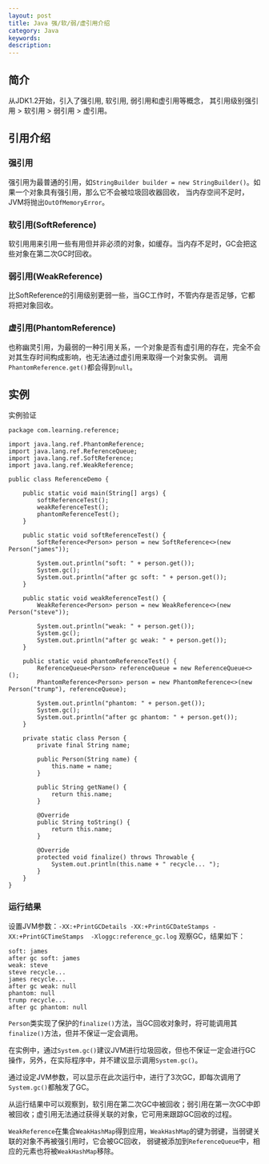 ```yaml
---
layout: post
title: Java 强/软/弱/虚引用介绍
category: Java
keywords:
description:
---
```


## 简介
从JDK1.2开始，引入了强引用, 软引用, 弱引用和虚引用等概念，
其引用级别强引用 &gt; 软引用 &gt; 弱引用 &gt; 虚引用。

## 引用介绍

### 强引用
强引用为最普通的引用，如`StringBuilder builder = new StringBuilder()`。如果一个对象具有强引用，那么它不会被垃圾回收器回收，
当内存空间不足时，JVM将抛出`OutOfMemoryError`。

### 软引用(SoftReference)
软引用用来引用一些有用但并非必须的对象，如缓存。当内存不足时，GC会把这些对象在第二次GC时回收。

### 弱引用(WeakReference)
比SoftReference的引用级别更弱一些，当GC工作时，不管内存是否足够，它都将把对象回收。

### 虚引用(PhantomReference)
也称幽灵引用，为最弱的一种引用关系，一个对象是否有虚引用的存在，完全不会对其生存时间构成影响，也无法通过虚引用来取得一个对象实例。
调用`PhantomReference.get()`都会得到`null`。


## 实例

实例验证

    package com.learning.reference;
    
    import java.lang.ref.PhantomReference;
    import java.lang.ref.ReferenceQueue;
    import java.lang.ref.SoftReference;
    import java.lang.ref.WeakReference;
    
    public class ReferenceDemo {
    
        public static void main(String[] args) {
            softReferenceTest();
            weakReferenceTest();
            phantomReferenceTest();
        }
    
        public static void softReferenceTest() {
            SoftReference<Person> person = new SoftReference<>(new Person("james"));
    
            System.out.println("soft: " + person.get());
            System.gc();
            System.out.println("after gc soft: " + person.get());
        }
    
        public static void weakReferenceTest() {
            WeakReference<Person> person = new WeakReference<>(new Person("steve"));
    
            System.out.println("weak: " + person.get());
            System.gc();
            System.out.println("after gc weak: " + person.get());
        }
    
        public static void phantomReferenceTest() {
            ReferenceQueue<Person> referenceQueue = new ReferenceQueue<>();
            PhantomReference<Person> person = new PhantomReference<>(new Person("trump"), referenceQueue);
    
            System.out.println("phantom: " + person.get());
            System.gc();
            System.out.println("after gc phantom: " + person.get());
        }
    
        private static class Person {
            private final String name;
    
            public Person(String name) {
                this.name = name;
            }
    
            public String getName() {
                return this.name;
            }
    
            @Override
            public String toString() {
                return this.name;
            }
    
            @Override
            protected void finalize() throws Throwable {
                System.out.println(this.name + " recycle... ");
            }
        }
    }

### 运行结果

设置JVM参数：`-XX:+PrintGCDetails -XX:+PrintGCDateStamps -XX:+PrintGCTimeStamps  -Xloggc:reference_gc.log` 观察GC，结果如下：

    soft: james
    after gc soft: james
    weak: steve
    steve recycle... 
    james recycle... 
    after gc weak: null
    phantom: null
    trump recycle... 
    after gc phantom: null

`Person`类实现了保护的`finalize()`方法，当GC回收对象时，将可能调用其`finalize()`方法，但并不保证一定会调用。

在实例中，通过`System.gc()`建议JVM进行垃圾回收，但也不保证一定会进行GC操作，另外，在实际程序中，并不建议显示调用`System.gc()`。

通过设定JVM参数，可以显示在此次运行中，进行了3次GC，即每次调用了`System.gc()`都触发了GC。

从运行结果中可以观察到，软引用在第二次GC中被回收；弱引用在第一次GC中即被回收；虚引用无法通过获得关联的对象，它可用来跟踪GC回收的过程。

`WeakReference`在集合`WeakHashMap`得到应用，`WeakHashMap`的键为弱键，当弱键关联的对象不再被强引用时，它会被GC回收，
弱键被添加到`ReferenceQueue`中，相应的元素也将被`WeakHashMap`移除。